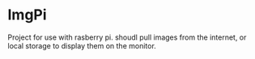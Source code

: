ImgPi
=====

Project for use with rasberry pi. shoudl pull images from the internet, or local storage to display them on the monitor.
